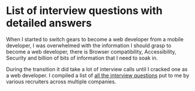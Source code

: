 # List of interview questions with detailed answers

When I started to switch gears to become a web developer from a mobile developer, I was overwhelmed with the information I should grasp to become a web developer, there is Browser compatibility, Accessibility, Security and billion of bits of information that I need to soak in.

During the transition it did take a lot of interview calls until I cracked one as a web developer. I compiled a list of [all the interview questions](https://www.belvikram.com/#/interviewQuestions) put to me by various recruiters across multiple companies. 



